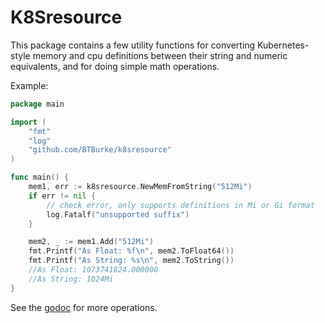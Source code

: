 # K8Sresource

This package contains a few utility functions for converting Kubernetes-style memory and cpu definitions between their string and numeric equivalents, and for doing simple math operations.

Example:

```go
package main

import (
    "fmt"
    "log"
    "github.com/BTBurke/k8sresource"
)

func main() {
    mem1, err := k8sresource.NewMemFromString("512Mi")
    if err != nil {
        // check error, only supports definitions in Mi or Gi format
        log.Fatalf("unsupported suffix")
    }

    mem2, _ := mem1.Add("512Mi")
    fmt.Printf("As Float: %f\n", mem2.ToFloat64())
    fmt.Printf("As String: %s\n", mem2.ToString())
    //As Float: 1073741824.000000
	//As String: 1024Mi
}
```

See the [godoc](https://godoc.org/github.com/BTBurke/k8sresource) for more operations.
